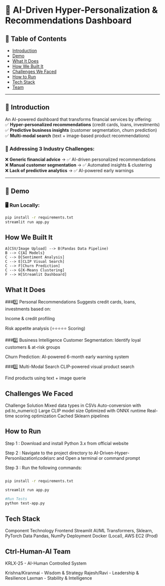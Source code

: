 # 🚀 AI-Driven Hyper-Personalization & Recommendations Dashboard  

## 📌 Table of Contents  
- [Introduction](#-introduction)  
- [Demo](#-demo)  
- [What It Does](#-what-it-does)  
- [How We Built It](#-how-we-built-it)  
- [Challenges We Faced](#-challenges-we-faced)  
- [How to Run](#-how-to-run)  
- [Tech Stack](#-tech-stack)  
- [Team](#-team)  

---

## 🎯 Introduction  
An AI-powered dashboard that transforms financial services by offering:  
✅ **Hyper-personalized recommendations** (credit cards, loans, investments)  
✅ **Predictive business insights** (customer segmentation, churn prediction)  
✅ **Multi-modal search** (text + image-based product recommendations)  

### 🌟 Addressing 3 Industry Challenges:  
❌ **Generic financial advice** → ✅ AI-driven personalized recommendations  
❌ **Manual customer segmentation** → ✅ Automated insights & clustering  
❌ **Lack of predictive analytics** → ✅ AI-powered early warnings  

---

## 🎥 Demo  
### 🖥️ Run Locally:  
```bash
pip install -r requirements.txt  
streamlit run app.py
```
## How We Built It

    A[CSV/Image Upload] --> B(Pandas Data Pipeline)  
    B --> C{AI Models}  
    C --> D[Sentiment Analysis]  
    C --> E[CLIP Visual Search]  
    C --> F[Churn Prediction]  
    C --> G[K-Means Clustering]  
    F --> H[Streamlit Dashboard]  
## What It Does
###1️⃣ Personal Recommendations
Suggests credit cards, loans, investments based on:

Income & credit profiling

Risk appetite analysis (⭐⭐⭐⭐⭐ Scoring)

###2️⃣ Business Intelligence
Customer Segmentation: Identify loyal customers & at-risk groups

Churn Prediction: AI-powered 6-month early warning system

###3️⃣ Multi-Modal Search
CLIP-powered visual product search

Find products using text + image querie

## Challenges We Faced
Challenge	Solution
Mixed data types in CSVs	Auto-conversion with pd.to_numeric()
Large CLIP model size	Optimized with ONNX runtime
Real-time scoring optimization	Cached Sklearn pipelines

## How to Run

Step 1 : Download and install Python 3.x from official website

Step 2 : Navigate to the project directory to AI-Driven-Hyper-Personilazation\code\src and Open a terminal or command prompt

Step 3 : Run the following commands:

```bash

pip install -r requirements.txt  

streamlit run app.py

#Run Tests
python test-app.py

```
## Tech Stack
Component	Technology
Frontend	Streamlit
AI/ML	Transformers, Sklearn, PyTorch
Data	Pandas, NumPy
Deployment	Docker (Local), AWS EC2 (Prod)

## Ctrl-Human-AI Team
KRLX-25 - AI-Human Controlled System

Krishna/Kiranmai - Wisdom & Strategy
Rajesh/Ravi - Leadership & Resilience
Laxman - Stability & Intelligence
